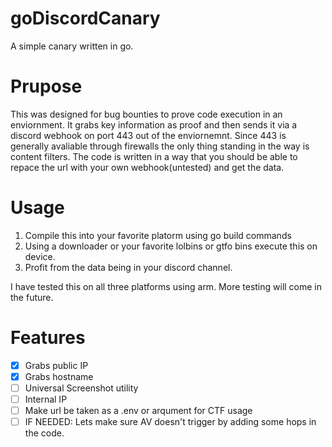 # goDiscordCanary
A simple canary written in go.

# Prupose
This was designed for bug bounties to prove code execution in an enviornment. It grabs key information as proof and then sends it via a discord webhook on port 443 out of the enviornemnt. Since 443 is generally avaliable through firewalls the only thing standing in the way is content filters. The code is written in a way that you should be able to repace the url with your own webhook(untested) and get the data.

# Usage
1. Compile this into your favorite platorm using go build commands
2. Using a downloader or your favorite lolbins or gtfo bins execute this on device.
3. Profit from the data being in your discord channel.

   
I have tested this on all three platforms using arm. More testing will come in the future.

# Features
- [X] Grabs public IP
- [X] Grabs hostname
- [ ] Universal Screenshot utility
- [ ] Internal IP
- [ ] Make url be taken as a .env or arqument for CTF usage
- [ ] IF NEEDED: Lets make sure AV doesn't trigger by adding some hops in the code.
